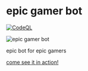 # epic gamer bot

[![CodeQL](https://github.com/jiltq/epic-gamer-bot/actions/workflows/codeql-analysis.yml/badge.svg)](https://github.com/jiltq/epic-gamer-bot/actions/workflows/codeql-analysis.yml)

![epic gamer bot](https://cdn.discordapp.com/attachments/816126601184018472/893962801025003540/jiltq.png)

epic bot for epic gamers

[come see it in action!](https://discord.gg/NnhuHJCFS9 "our Discord server")
